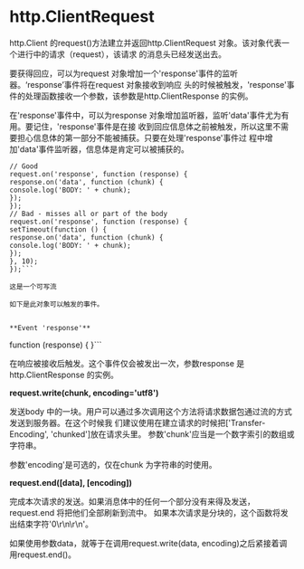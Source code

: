 # http.ClientRequest
http.Client 的request()方法建立并返回http.ClientRequest 对象。该对象代表一个进行中的请求（request），该请求
的消息头已经发送出去。


要获得回应，可以为request 对象增加一个'response'事件的监听器。‘response’事件将在request 对象接收到响应
头的时候被触发，'response'事件的处理函数接收一个参数，该参数是http.ClientResponse 的实例。


在'response'事件中，可以为response 对象增加监听器，监听'data'事件尤为有用。要记住，'response'事件是在接
收到回应信息体之前被触发，所以这里不需要担心信息体的第一部分不能被捕获。只要在处理'response'事件过
程中增加'data'事件监听器，信息体是肯定可以被捕获的。
```
// Good
request.on('response', function (response) {
response.on('data', function (chunk) {
console.log('BODY: ' + chunk);
});
});
// Bad - misses all or part of the body
request.on('response', function (response) {
setTimeout(function () {
response.on('data', function (chunk) {
console.log('BODY: ' + chunk);
});
}, 10);
});```

这是一个可写流

如下是此对象可以触发的事件。


**Event 'response'**
```
function (response) { }```

在响应被接收后触发。这个事件仅会被发出一次，参数response 是http.ClientResponse 的实例。


**request.write(chunk, encoding='utf8')**


发送body 中的一块。用户可以通过多次调用这个方法将请求数据包通过流的方式发送到服务器。在这个时候我
们建议使用在建立请求的时候把['Transfer-Encoding', 'chunked']放在请求头里。
参数'chunk'应当是一个数字索引的数组或字符串。


参数'encoding'是可选的，仅在chunk 为字符串的时使用。


**request.end([data], [encoding])**


完成本次请求的发送。如果消息体中的任何一个部分没有来得及发送，request.end 将把他们全部刷新到流中。
如果本次请求是分块的，这个函数将发出结束字符'0\r\n\r\n'。

如果使用参数data，就等于在调用request.write(data, encoding)之后紧接着调用request.end()。
